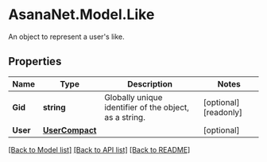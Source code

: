 # AsanaNet.Model.Like
An object to represent a user's like.

## Properties

Name | Type | Description | Notes
------------ | ------------- | ------------- | -------------
**Gid** | **string** | Globally unique identifier of the object, as a string. | [optional] [readonly] 
**User** | [**UserCompact**](UserCompact.md) |  | [optional] 

[[Back to Model list]](../README.md#documentation-for-models) [[Back to API list]](../README.md#documentation-for-api-endpoints) [[Back to README]](../README.md)


